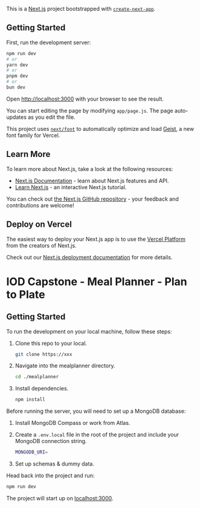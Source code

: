 This is a [Next.js](https://nextjs.org) project bootstrapped with [`create-next-app`](https://nextjs.org/docs/app/api-reference/cli/create-next-app).

## Getting Started

First, run the development server:

```bash
npm run dev
# or
yarn dev
# or
pnpm dev
# or
bun dev
```

Open [http://localhost:3000](http://localhost:3000) with your browser to see the result.

You can start editing the page by modifying `app/page.js`. The page auto-updates as you edit the file.

This project uses [`next/font`](https://nextjs.org/docs/app/building-your-application/optimizing/fonts) to automatically optimize and load [Geist](https://vercel.com/font), a new font family for Vercel.

## Learn More

To learn more about Next.js, take a look at the following resources:

- [Next.js Documentation](https://nextjs.org/docs) - learn about Next.js features and API.
- [Learn Next.js](https://nextjs.org/learn) - an interactive Next.js tutorial.

You can check out [the Next.js GitHub repository](https://github.com/vercel/next.js) - your feedback and contributions are welcome!

## Deploy on Vercel

The easiest way to deploy your Next.js app is to use the [Vercel Platform](https://vercel.com/new?utm_medium=default-template&filter=next.js&utm_source=create-next-app&utm_campaign=create-next-app-readme) from the creators of Next.js.

Check out our [Next.js deployment documentation](https://nextjs.org/docs/app/building-your-application/deploying) for more details.


# IOD Capstone - Meal Planner - Plan to Plate

## Getting Started

To run the development on your local machine, follow these steps:

1. Clone this repo to your local.
   ```bash
   git clone https://xxx
   ```

2. Navigate into the mealplanner directory.
   ```bash
   cd ./mealplanner
   ```

3. Install dependencies.
   ```bash
   npm install
   ```

Before running the server, you will need to set up a MongoDB database:

1. Install MongoDB Compass or work from Atlas.
2. Create a `.env.local` file in the root of the project and include your MongoDB connection string.
   ```bash
   MONGODB_URI=
   ```

3. Set up schemas & dummy data.

Head back into the project and run:
```bash
npm run dev
```

The project will start up on [localhost:3000](http://localhost:3000).
